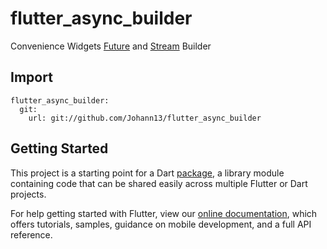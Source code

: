 # flutter_async_builder

Convenience Widgets [Future](https://api.flutter.dev/flutter/widgets/FutureBuilder-class.html) and [Stream](https://api.flutter.dev/flutter/widgets/StreamBuilder-class.html) Builder

## Import

```
flutter_async_builder:
  git:
    url: git://github.com/Johann13/flutter_async_builder
```

## Getting Started

This project is a starting point for a Dart
[package](https://flutter.dev/developing-packages/),
a library module containing code that can be shared easily across
multiple Flutter or Dart projects.

For help getting started with Flutter, view our 
[online documentation](https://flutter.dev/docs), which offers tutorials, 
samples, guidance on mobile development, and a full API reference.

